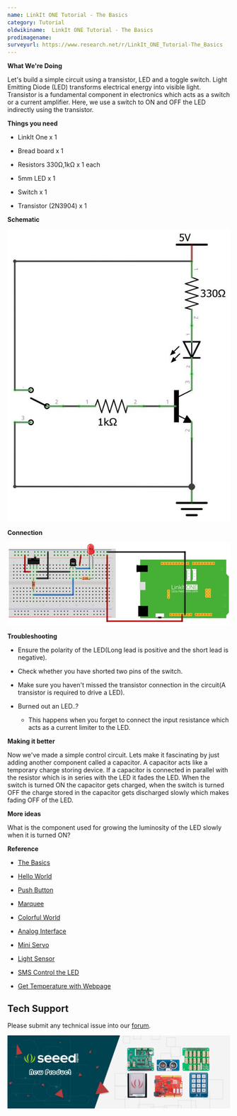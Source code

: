```yaml
---
name: LinkIt ONE Tutorial - The Basics
category: Tutorial
oldwikiname:  LinkIt ONE Tutorial - The Basics
prodimagename:
surveyurl: https://www.research.net/r/LinkIt_ONE_Tutorial-The_Basics
---
```



**What We're Doing**

Let's build a simple circuit using a transistor, LED and a toggle switch. Light Emitting Diode (LED) transforms electrical energy into visible light. Transistor is a fundamental component in electronics which acts as a switch or a current amplifier. Here, we use a switch to ON and OFF the LED indirectly using the transistor.

**Things you need**

*   LinkIt One x 1
*   Bread board x 1

*   Resistors 330Ω,1kΩ x 1 each

*   5mm LED x 1

*   Switch x 1
*   Transistor (2N3904) x 1

**Schematic**

![](https://github.com/SeeedDocument/LinkIt_ONE_Tutorial-The_Basics/raw/master/img/LinkItONE_Kit_0_1.jpg)

**Connection**

![](https://github.com/SeeedDocument/LinkIt_ONE_Tutorial-The_Basics/raw/master/img/LinkItONE_Kit_0_2.jpg)

**Troubleshooting**

*   Ensure the polarity of the LED(Long lead is positive and the short lead is negative).

*   Check whether you have shorted two pins of the switch.

*   Make sure you haven't missed the transistor connection in the circuit(A transistor is required to drive a LED).

*   Burned out an LED..?
    *   This happens when you forget to connect the input resistance which acts as a current limiter to the LED.

**Making it better**

Now we've made a simple control circuit. Lets make it fascinating by just adding another component called a capacitor. A capacitor acts like a temporary charge storing device. If a capacitor is connected in parallel with the resistor which is in series with the LED it fades the LED. When the switch is turned ON the capacitor gets charged, when the switch is turned OFF the charge stored in the capacitor gets discharged slowly which makes fading OFF of the LED.

**More ideas**

What is the component used for growing the luminosity of the LED slowly when it is turned ON?

**Reference**

*   [The Basics](/LinkIt_ONE_Tutorial-The_Basics)

*   [Hello World](/LinkIt_ONE_Tutorial-Hello_World)

*   [Push Button](/LinkIt_ONE_Tutorial-Push_Button)

*   [Marquee](/LinkIt_ONE_Tutorial-Marquee)

*   [Colorful World](/LinkIt_ONE_Tutorial-Colorful_World)

*   [Analog Interface](/LinkIt_ONE_Tutorial-Analog_Interface)

*   [Mini Servo](/LinkIt-ONE-Tutorial---Mini-Servo)

*   [Light Sensor](/LinkIt_ONE_Tutorial-Light-Sensor)

*   [SMS Control the LED](/LinkIt_ONE_Tutorial-SMS_control_the_LED)

*   [Get Temperature with Webpage](/LinkIt_ONE_Tutorial-Get_temperature_with_Webpage)

## Tech Support
Please submit any technical issue into our [forum](http://forum.seeedstudio.com/). <br /><p style="text-align:center"><a href="https://www.seeedstudio.com/act-4.html" target="_blank"><img src="https://github.com/SeeedDocument/Wiki_Banner/raw/master/new_product.jpg" /></a></p>